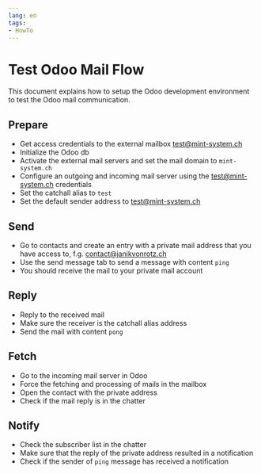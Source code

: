 ```yaml
---
lang: en
tags:
- HowTo
---
```

# Test Odoo Mail Flow

This document explains how to setup the Odoo development environment to test the Odoo mail communication.
## Prepare

* Get access credentials to the external mailbox <test@mint-system.ch>
* Initialize the Odoo db
* Activate the external mail servers and set the mail domain to `mint-system.ch`
* Configure an outgoing and incoming mail server using the <test@mint-system.ch> credentials
* Set the catchall alias to `test`
* Set the default sender address to <test@mint-system.ch>

## Send

* Go to contacts and create an entry with a private mail address that you have access to, f.g. <contact@janikvonrotz.ch>
* Use the send message tab to send a message with content `ping`
* You should receive the mail to your private mail account

## Reply

* Reply to the received mail
* Make sure the receiver is the catchall alias address
* Send the mail with content `pong`

## Fetch

* Go to the incoming mail server in Odoo
* Force the fetching and processing of mails in the mailbox
* Open the contact with the private address
* Check if the mail reply is in the chatter

## Notify

* Check the subscriber list in the chatter
* Make sure that the reply of the private address resulted in a notification
* Check if the sender of `ping` message has received a notification